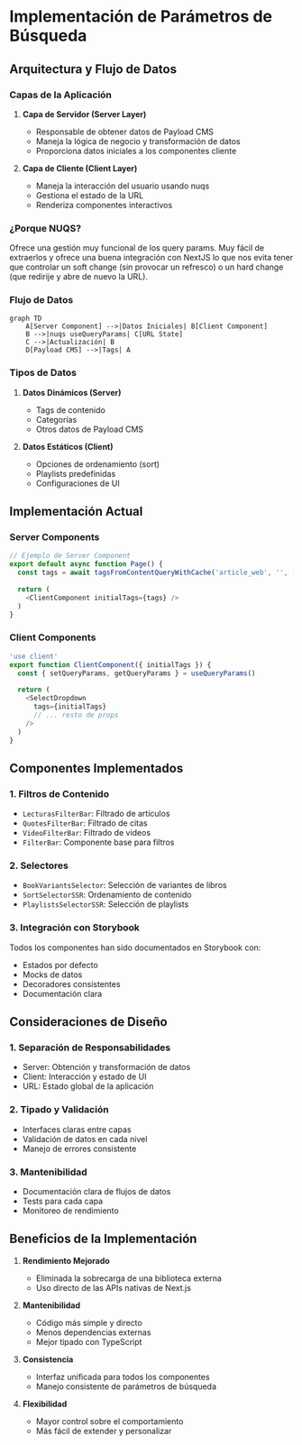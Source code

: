 # Implementación de Parámetros de Búsqueda

## Arquitectura y Flujo de Datos

### Capas de la Aplicación

1. **Capa de Servidor (Server Layer)**
   - Responsable de obtener datos de Payload CMS
   - Maneja la lógica de negocio y transformación de datos
   - Proporciona datos iniciales a los componentes cliente

2. **Capa de Cliente (Client Layer)**
   - Maneja la interacción del usuario usando nuqs
   - Gestiona el estado de la URL
   - Renderiza componentes interactivos

### ¿Porque NUQS?

Ofrece una gestión muy funcional de los query params. Muy fácil de extraerlos y ofrece una buena integración con NextJS lo que nos evita tener que controlar un soft change (sin provocar un refresco) o un hard change (que redirije y abre de nuevo la URL).

### Flujo de Datos

```mermaid
graph TD
    A[Server Component] -->|Datos Iniciales| B[Client Component]
    B -->|nuqs useQueryParams| C[URL State]
    C -->|Actualización| B
    D[Payload CMS] -->|Tags| A
```

### Tipos de Datos

1. **Datos Dinámicos (Server)**
   - Tags de contenido
   - Categorías
   - Otros datos de Payload CMS

2. **Datos Estáticos (Client)**
   - Opciones de ordenamiento (sort)
   - Playlists predefinidas
   - Configuraciones de UI

## Implementación Actual

### Server Components

```typescript
// Ejemplo de Server Component
export default async function Page() {
  const tags = await tagsFromContentQueryWithCache('article_web', '', ['autor', 'revisar'])
  
  return (
    <ClientComponent initialTags={tags} />
  )
}
```

### Client Components

```typescript
'use client'
export function ClientComponent({ initialTags }) {
  const { setQueryParams, getQueryParams } = useQueryParams()
  
  return (
    <SelectDropdown
      tags={initialTags}
      // ... resto de props
    />
  )
}
```

## Componentes Implementados

### 1. Filtros de Contenido
- `LecturasFilterBar`: Filtrado de artículos
- `QuotesFilterBar`: Filtrado de citas
- `VideoFilterBar`: Filtrado de videos
- `FilterBar`: Componente base para filtros

### 2. Selectores
- `BookVariantsSelector`: Selección de variantes de libros
- `SortSelectorSSR`: Ordenamiento de contenido
- `PlaylistsSelectorSSR`: Selección de playlists

### 3. Integración con Storybook
Todos los componentes han sido documentados en Storybook con:
- Estados por defecto
- Mocks de datos
- Decoradores consistentes
- Documentación clara

## Consideraciones de Diseño

### 1. Separación de Responsabilidades
- Server: Obtención y transformación de datos
- Client: Interacción y estado de UI
- URL: Estado global de la aplicación

### 2. Tipado y Validación
- Interfaces claras entre capas
- Validación de datos en cada nivel
- Manejo de errores consistente

### 3. Mantenibilidad
- Documentación clara de flujos de datos
- Tests para cada capa
- Monitoreo de rendimiento

## Beneficios de la Implementación

1. **Rendimiento Mejorado**
   - Eliminada la sobrecarga de una biblioteca externa
   - Uso directo de las APIs nativas de Next.js

2. **Mantenibilidad**
   - Código más simple y directo
   - Menos dependencias externas
   - Mejor tipado con TypeScript

3. **Consistencia**
   - Interfaz unificada para todos los componentes
   - Manejo consistente de parámetros de búsqueda

4. **Flexibilidad**
   - Mayor control sobre el comportamiento
   - Más fácil de extender y personalizar
